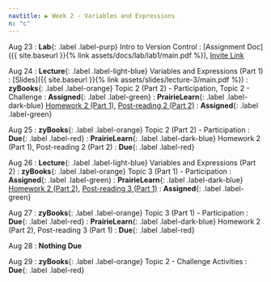 ```yaml
---
navtitle: ▶ Week 2 - Variables and Expressions
n: "c"
---
```


Aug 23
: **Lab**{: .label .label-purp} Intro to Version Control
	: [Assignment Doc]({{ site.baseurl }}{% link assets/docs/lab/lab1/main.pdf %}), [Invite Link](https://classroom.github.com/a/hdmi4qND)	
	
Aug 24
: **Lecture**{: .label .label-light-blue} Variables and Expressions (Part 1)
	: [Slides]({{ site.baseurl }}{% link assets/slides/lecture-3/main.pdf %})
: **zyBooks**{: .label .label-orange} Topic 2 (Part 2) - Participation, Topic 2 - Challenge
    : **Assigned**{: .label .label-green}
: **PrairieLearn**{: .label .label-dark-blue} [Homework 2 (Part 1)](https://www.prairielearn.org/pl/course_instance/128740/assessment/2312030), [Post-reading 2 (Part 2)](https://www.prairielearn.org/pl/course_instance/128740/assessment/2313201)
    : **Assigned**{: .label .label-green}


Aug 25
: **zyBooks**{: .label .label-orange} Topic 2 (Part 2) - Participation
    : **Due**{: .label .label-red}
: **PrairieLearn**{: .label .label-dark-blue} Homework 2 (Part 1), Post-reading 2 (Part 2)
    : **Due**{: .label .label-red}


Aug 26
: **Lecture**{: .label .label-light-blue} Variables and Expressions (Part 2)
: **zyBooks**{: .label .label-orange} Topic 3 (Part 1) - Participation
    : **Assigned**{: .label .label-green}
: **PrairieLearn**{: .label .label-dark-blue} [Homework 2 (Part 2)](https://www.prairielearn.org/pl/course_instance/128740/assessment/2312031), [Post-reading 3 (Part 1)](#)
    : **Assigned**{: .label .label-green}

Aug 27
: **zyBooks**{: .label .label-orange} Topic 3 (Part 1) - Participation
    : **Due**{: .label .label-red}
: **PrairieLearn**{: .label .label-dark-blue} Homework 2 (Part 2), Post-reading 3 (Part 1)
    : **Due**{: .label .label-red}

Aug 28
: **Nothing Due**

Aug 29
: **zyBooks**{: .label .label-orange} Topic 2 - Challenge Activities
    : **Due**{: .label .label-red}

